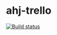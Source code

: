 # ahj-trello

[![Build status](https://ci.appveyor.com/api/projects/status/8n4vs0rtsj9au9w8?svg=true)](https://ci.appveyor.com/project/dmitry-izjurov/ahj-trello)